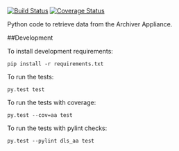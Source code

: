 [![Build Status](https://travis-ci.org/willrogers/aapy.svg?branch=travis)](https://travis-ci.org/willrogers/aapy) [![Coverage Status](https://coveralls.io/repos/github/willrogers/aapy/badge.svg?branch=master)](https://coveralls.io/github/willrogers/aapy?branch=master)

Python code to retrieve data from the Archiver Appliance.

##Development

To install development requirements:

    pip install -r requirements.txt

To run the tests:

    py.test test

To run the tests with coverage:

    py.test --cov=aa test

To run the tests with pylint checks:

    py.test --pylint dls_aa test

